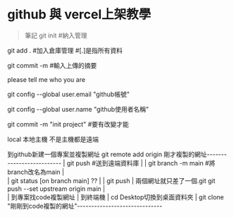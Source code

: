 # github 與 vercel上架教學

>筆記
git init #納入管理

git add . #加入倉庫管理 #[.]是指所有資料

git commit -m #輸入上傳的摘要

please tell me who you are


git config --global user.email "github帳號"

git config --global user.name "github使用者名稱"

git commit -m "init project" #要有改變才能

local 本地主機
不是主機都是遠端

到github新建一個專案並複製網址
git remote add origin 剛才複製的網址--------------------------
                                                            |
git push #送到遠端資料庫                                      |
                                                             |
git branch  -m main #將branch改名為main                      |      
                                                             |
git status [on branch main] ??                               |
                                                             |
git push                                                     |
                                                兩個網址就只差了一個.git
git push --set upstream origin main                          |  
                                                             | 
到專案找code複製網址                                         | 
到終端機                                                     |
cd Desktop切換到桌面資料夾                                   |
git clone "剛剛到code複製的網址"------------------------------
 